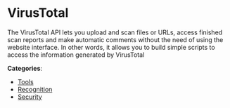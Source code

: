 # VirusTotal


The VirusTotal API lets you upload and scan files or URLs, access finished scan reports and make automatic comments without the need of using the website interface.  In other words, it allows you to build simple scripts to access the information generated by VirusTotal



**Categories**:
- [Tools](https://github.com/apis-list/apis-list#tools)
- [Recognition](https://github.com/apis-list/apis-list#recognition)
- [Security](https://github.com/apis-list/apis-list#security)



